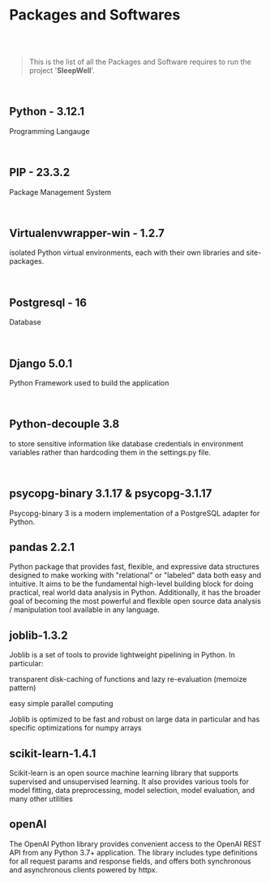 # Packages and Softwares

<br>
<br>

> This is the list of all the Packages and Software requires to run the project '**SleepWell**'.

<br>


## Python - 3.12.1

Programming Langauge

<br>

## PIP - 23.3.2
Package Management System

<br>

## Virtualenvwrapper-win - 1.2.7
isolated Python virtual environments, each with their own libraries and site-packages.

<br>

## Postgresql - 16
Database

<br>

## Django 5.0.1
Python Framework used to build the application

<br>

## Python-decouple 3.8
to store sensitive information like database credentials in environment variables rather than hardcoding them in the settings.py file.

<br>

## psycopg-binary 3.1.17 & psycopg-3.1.17
 Psycopg-binary 3 is a modern implementation of a PostgreSQL adapter for Python.

## pandas 2.2.1
Python package that provides fast, flexible, and expressive data structures designed to make working with "relational" or "labeled" data both easy and intuitive. It aims to be the fundamental high-level building block for doing practical, real world data analysis in Python. Additionally, it has the broader goal of becoming the most powerful and flexible open source data analysis / manipulation tool available in any language. 

## joblib-1.3.2
Joblib is a set of tools to provide lightweight pipelining in Python. In particular:

transparent disk-caching of functions and lazy re-evaluation (memoize pattern)

easy simple parallel computing

Joblib is optimized to be fast and robust on large data in particular and has specific optimizations for numpy arrays

## scikit-learn-1.4.1
Scikit-learn is an open source machine learning library that supports supervised and unsupervised learning. It also provides various tools for model fitting, data preprocessing, model selection, model evaluation, and many other utilities

## openAI
The OpenAI Python library provides convenient access to the OpenAI REST API from any Python 3.7+ application. The library includes type definitions for all request params and response fields, and offers both synchronous and asynchronous clients powered by httpx.